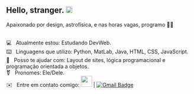<h2>Hello, stranger. <img src="https://i.ibb.co/xfMQD4V/Sem-T-tulo-1.png" alt="Sem-T-tulo-1" border="0" width="18px"></h2>

Apaixonado por design, astrofísica, e nas horas vagas, programo 👨‍💻

<br>💻 &nbsp; Atualmente estou: Estudando DevWeb.
<br>⌨️ &nbsp; Linguagens que utilizo: Python, MatLab, Java, HTML, CSS, JavaScript.
<br>🔗 &nbsp; Posso te ajudar com: Layout de sites, lógica programacional e programação orientada a objetos.
<br>⚧ &nbsp; Pronomes: Ele/Dele.
<br>✉️ &nbsp; Entre em contato comigo: <a href="https://www.linkedin.com/in/samuel-r-costa"><img src="https://img.icons8.com/ios/50/000000/linkedin.png" width="30px"></a>
| 
[![Gmail Badge](https://img.shields.io/badge/-samuel.costa@ccc.ufcg.edu.br-c14438?style=flat-square&logo=Gmail&logoColor=white&link=mailto:samuel.costa@ccc.ufcg.edu.br)](mailto:samuel.costa@ccc.ufcg.edu.br)
